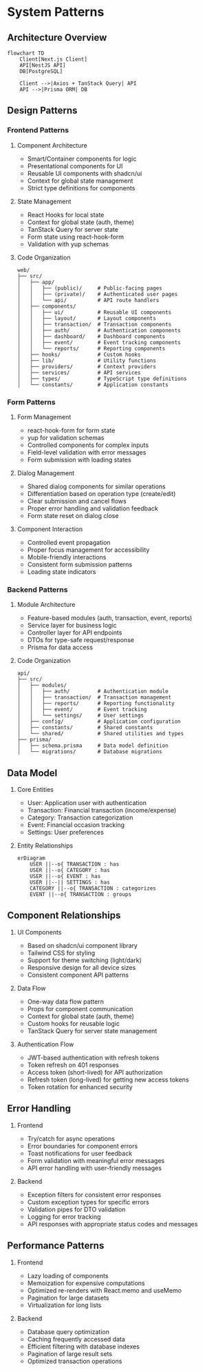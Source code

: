 # System Patterns

## Architecture Overview

```mermaid
flowchart TD
    Client[Next.js Client]
    API[NestJS API]
    DB[PostgreSQL]

    Client -->|Axios + TanStack Query| API
    API -->|Prisma ORM| DB
```

## Design Patterns

### Frontend Patterns

1. Component Architecture

   - Smart/Container components for logic
   - Presentational components for UI
   - Reusable UI components with shadcn/ui
   - Context for global state management
   - Strict type definitions for components

2. State Management

   - React Hooks for local state
   - Context for global state (auth, theme)
   - TanStack Query for server state
   - Form state using react-hook-form
   - Validation with yup schemas

3. Code Organization
   ```
   web/
   ├── src/
   │   ├── app/
   │   │   ├── (public)/     # Public-facing pages
   │   │   ├── (private)/    # Authenticated user pages
   │   │   └── api/          # API route handlers
   │   ├── components/
   │   │   ├── ui/           # Reusable UI components
   │   │   ├── layout/       # Layout components
   │   │   ├── transaction/  # Transaction components
   │   │   ├── auth/         # Authentication components
   │   │   ├── dashboard/    # Dashboard components
   │   │   ├── event/        # Event tracking components
   │   │   └── reports/      # Reporting components
   │   ├── hooks/            # Custom hooks
   │   ├── lib/              # Utility functions
   │   ├── providers/        # Context providers
   │   ├── services/         # API services
   │   ├── types/            # TypeScript type definitions
   │   └── constants/        # Application constants
   ```

### Form Patterns

1. Form Management

   - react-hook-form for form state
   - yup for validation schemas
   - Controlled components for complex inputs
   - Field-level validation with error messages
   - Form submission with loading states

2. Dialog Management

   - Shared dialog components for similar operations
   - Differentiation based on operation type (create/edit)
   - Clear submission and cancel flows
   - Proper error handling and validation feedback
   - Form state reset on dialog close

3. Component Interaction
   - Controlled event propagation
   - Proper focus management for accessibility
   - Mobile-friendly interactions
   - Consistent form submission patterns
   - Loading state indicators

### Backend Patterns

1. Module Architecture

   - Feature-based modules (auth, transaction, event, reports)
   - Service layer for business logic
   - Controller layer for API endpoints
   - DTOs for type-safe request/response
   - Prisma for data access

2. Code Organization
   ```
   api/
   ├── src/
   │   ├── modules/
   │   │   ├── auth/         # Authentication module
   │   │   ├── transaction/  # Transaction management
   │   │   ├── reports/      # Reporting functionality
   │   │   ├── event/        # Event tracking
   │   │   └── settings/     # User settings
   │   ├── config/           # Application configuration
   │   ├── constants/        # Shared constants
   │   └── shared/           # Shared utilities and types
   ├── prisma/
   │   ├── schema.prisma     # Data model definition
   │   └── migrations/       # Database migrations
   ```

## Data Model

1. Core Entities

   - User: Application user with authentication
   - Transaction: Financial transaction (income/expense)
   - Category: Transaction categorization
   - Event: Financial occasion tracking
   - Settings: User preferences

2. Entity Relationships
   ```mermaid
   erDiagram
       USER ||--o{ TRANSACTION : has
       USER ||--o{ CATEGORY : has
       USER ||--o{ EVENT : has
       USER ||--|| SETTINGS : has
       CATEGORY ||--o{ TRANSACTION : categorizes
       EVENT ||--o{ TRANSACTION : groups
   ```

## Component Relationships

1. UI Components

   - Based on shadcn/ui component library
   - Tailwind CSS for styling
   - Support for theme switching (light/dark)
   - Responsive design for all device sizes
   - Consistent component API patterns

2. Data Flow

   - One-way data flow pattern
   - Props for component communication
   - Context for global state (auth, theme)
   - Custom hooks for reusable logic
   - TanStack Query for server state management

3. Authentication Flow
   - JWT-based authentication with refresh tokens
   - Token refresh on 401 responses
   - Access token (short-lived) for API authorization
   - Refresh token (long-lived) for getting new access tokens
   - Token rotation for enhanced security

## Error Handling

1. Frontend

   - Try/catch for async operations
   - Error boundaries for component errors
   - Toast notifications for user feedback
   - Form validation with meaningful error messages
   - API error handling with user-friendly messages

2. Backend
   - Exception filters for consistent error responses
   - Custom exception types for specific errors
   - Validation pipes for DTO validation
   - Logging for error tracking
   - API responses with appropriate status codes and messages

## Performance Patterns

1. Frontend

   - Lazy loading of components
   - Memoization for expensive computations
   - Optimized re-renders with React.memo and useMemo
   - Pagination for large datasets
   - Virtualization for long lists

2. Backend
   - Database query optimization
   - Caching frequently accessed data
   - Efficient filtering with database indexes
   - Pagination of large result sets
   - Optimized transaction operations
